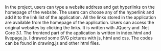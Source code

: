 In the project, users can type a website address and get hyperlinks on the homepage of the website. The users can choose any of the hyperlink and add it to the link list of the application.
All the links stored in the application are available from the homepage of the application.
Users can access the original websites by clicking the links. 
It is written with JQuery and .Net Core 3.1.
The frontend part of the application is written in index.html and livepage.js.
I drawed some SVG pictures with js, html and css. The codes can be found in drawing.js and other html files.
